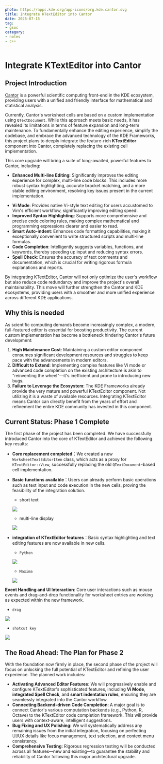```yaml
---
photo: https://apps.kde.org/app-icons/org.kde.cantor.svg
title: Integrate KTextEditor into Cantor
date: 2025-07-15
tag:
- gsoc
category: 
- notes
- c++
---
```


# Integrate KTextEditor into Cantor


## Project Introduction

[Cantor](https://apps.kde.org/cantor/) is a powerful scientific computing front-end in the KDE ecosystem, providing users with a unified and friendly interface for mathematical and statistical analysis.

Currently, Cantor's worksheet cells are based on a custom implementation using `QTextDocument`. While this approach meets basic needs, it has revealed its limitations in terms of feature expansion and long-term maintenance. To fundamentally enhance the editing experience, simplify the codebase, and embrace the advanced technology of the KDE Frameworks, this project plans to deeply integrate the feature-rich **KTextEditor** component into Cantor, completely replacing the existing cell implementation.

This core upgrade will bring a suite of long-awaited, powerful features to Cantor, including:

* **Enhanced Multi-line Editing**: Significantly improves the editing experience for complex, multi-line code blocks. This includes more robust syntax highlighting, accurate bracket matching, and a more stable editing environment, resolving key issues present in the current implementation.

- **Vi Mode**: Provides native Vi-style text editing for users accustomed to Vim's efficient workflow, significantly improving editing speed.
- **Improved Syntax Highlighting**: Supports more comprehensive and precise code coloring rules, making complex mathematical and programming expressions clearer and easier to read.
- **Smart Auto-indent**: Enhances code formatting capabilities, making it exceptionally convenient to write structured scripts and multi-line formulas.
- **Code Completion**: Intelligently suggests variables, functions, and keywords, thereby speeding up input and reducing syntax errors.
- **Spell Check**: Ensures the accuracy of text comments and documentation, which is crucial for writing rigorous formula explanations and reports.

By integrating KTextEditor, Cantor will not only optimize the user's workflow but also reduce code redundancy and improve the project's overall maintainability. This move will further strengthen the Cantor and KDE ecosystems, providing users with a smoother and more unified experience across different KDE applications.

## Why this is needed

As scientific computing demands become increasingly complex, a modern, full-featured editor is essential for boosting productivity. The current custom implementation has become a bottleneck hindering Cantor's future development:

1. **High Maintenance Cost**: Maintaining a custom editor component consumes significant development resources and struggles to keep pace with the advancements in modern editors.
2. **Difficult to Extend**: Implementing complex features like Vi mode or advanced code completion on the existing architecture is akin to "reinventing the wheel"—it's inefficient and prone to introducing new bugs.
3. **Failure to Leverage the Ecosystem**: The KDE Frameworks already provide the very mature and powerful KTextEditor component. Not utilizing it is a waste of available resources. Integrating KTextEditor means Cantor can directly benefit from the years of effort and refinement the entire KDE community has invested in this component.

## Current Status: Phase 1 Complete

The first phase of the project has been completed. We have successfully introduced Cantor into the core of KTextEditor and achieved the following key results:

- **Core replacement completed**：We created a new `WorksheetTextEditorItem` class, which acts as a proxy for `KTextEditor::View`, successfully replacing the old `QTextDocument`-based cell implementation.

- **Basic functions available**：Users can already perform basic operations such as text input and code execution in the new cells, proving the feasibility of the integration solution.

  - short text

  ![](https://pub-a7510641c4c0427886fce394cb093861.r2.dev/basic.png)

  - multi-line display

  ![](https://pub-a7510641c4c0427886fce394cb093861.r2.dev/mutile.png)

- **integration of KTextEditor features**：Basic syntax highlighting and text editing features are now available in new cells.

  - `Python`

  ![](https://pub-a7510641c4c0427886fce394cb093861.r2.dev/image.png)

  - `Maxima`

  ![](https://pub-a7510641c4c0427886fce394cb093861.r2.dev/syntax_maxima.png)

**Event Handling and UI Interaction**: Core user interactions such as mouse events and drag-and-drop functionality for worksheet entries are working as expected within the new framework.

* `drag`

![](https://pub-a7510641c4c0427886fce394cb093861.r2.dev/drag.png)

* `shotcut key`

![](https://pub-a7510641c4c0427886fce394cb093861.r2.dev/2025-07-15%2011-51-34.gif)



## The Road Ahead: The Plan for Phase 2

With the foundation now firmly in place, the second phase of the project will focus on unlocking the full potential of KTextEditor and refining the user experience. The planned work includes:

- **Activating Advanced Editor Features**: We will progressively enable and configure KTextEditor's sophisticated features, including **Vi Mode**, **integrated Spell Check**, and **smart indentation rules**, ensuring they are seamlessly integrated into the Cantor workflow.
- **Connecting Backend-driven Code Completion**: A major goal is to connect Cantor's various computation backends (e.g., Python, R, Octave) to the KTextEditor code completion framework. This will provide users with context-aware, intelligent suggestions.
- **Bug Fixing and UX Polishing**: We will systematically address any remaining issues from the initial integration, focusing on perfecting UI/UX details like focus management, text selection, and context menu consistency.
- **Comprehensive Testing**: Rigorous regression testing will be conducted across all features—new and existing—to guarantee the stability and reliability of Cantor following this major architectural upgrade.